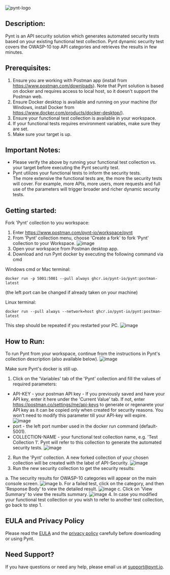 ![pynt-logo](https://user-images.githubusercontent.com/107360829/176185125-b2b9fce3-c9fc-4048-baa5-e5a21af5c31b.png)

## Description:

Pynt is an API security solution which generates automated security tests based on your existing functional test collection.
Pynt dynamic security test covers the OWASP-10 top API categories and retrieves the results in few minutes.


## Prerequisites:

1. Ensure you are working with Postman app (install from https://www.postman.com/downloads). 
Note that Pynt solution is based on docker and requires access to local host, so it doesn't support the Postman web.
2. Ensure Docker desktop is available and running on your machine (for Windows, install Docker from
https://www.docker.com/products/docker-desktop/).
3. Ensure your functional test collection is available in your workspace.
4. If your functional tests requires environment variables, make sure they are set.
5. Make sure your target is up.


## Important Notes:

- Please verify the above by running your functional test collection vs. your target before executing the Pynt security test.
- Pynt utilizes your functional tests to inform the security tests. \
The more extensive the functional tests are, the more the security tests will cover. 
For example, more APIs, more users, more requests and full use of the parameters will trigger broader and richer dynamic security tests.

## Getting started:

Fork 'Pynt' collection to you workspace:
1. Enter https://www.postman.com/pynt-io/workspace/pynt
2. From 'Pynt' collection menu, choose 'Create a fork' to fork 'Pynt' collection to your Workspace.
![image](https://user-images.githubusercontent.com/107360829/185942430-3a06263b-6ddc-4748-89e6-01444d3fa7fb.png)
3. Open your workspace from Postman desktop app.
4. Download and run Pynt docker by executing the following command via cmd 

Windows cmd or Mac terminal:
```
docker run -p 5001:5001 --pull always ghcr.io/pynt-io/pynt:postman-latest
```
(the left port can be changed if already taken on your machine)

Linux terminal:
```
docker run --pull always --network=host ghcr.io/pynt-io/pynt:postman-latest
```

This step should be repeated if you restarted your PC.
![image](https://user-images.githubusercontent.com/107360829/186167176-789f2ca8-4f61-48ee-a7e8-0a445586c7e9.png)


## How to Run:

To run Pynt from your workspace, continue from the instructions in Pynt's collection description (also available below).
![image](https://user-images.githubusercontent.com/107360829/186156656-dcc00c94-cc79-40ad-8b47-fc47d952ab9d.png)

Make sure Pynt's docker is still up.

1. Click on the 'Variables' tab of the 'Pynt' collection and fill the values of required parameters:
- API-KEY - your postman API key - If you previously saved and have your API key, enter it here under the 'Current Value' tab. If not, enter       https://postman.co/settings/me/api-keys to generate or regenarete your API key as it can be copied only when created for security reasons. You won't need to modify     this parameter till your API-key will expire.
![image](https://user-images.githubusercontent.com/107360829/184632643-ba29d4d6-b4f6-4d8b-a025-bf42b5662639.png)
- port - the left port number used in the docker run command (default-5001).
- COLLECTION-NAME - your functional test collection name, e.g. 'Test Collection 1'. Pynt will refer to this collection to generate the automated security tests.
![image](https://user-images.githubusercontent.com/107360829/185961165-76d9a2a2-e695-4d72-ac80-f98b41bad7ce.png)
2. Run the 'Pynt' collection. A new forked collection of your chosen collection will be created with the label of API-Security.
![image](https://user-images.githubusercontent.com/107360829/185963531-1751f616-0cc9-427a-9df5-b413cf5f343f.png)
3. Run the new security collection to get the security results:

a. The security results for OWASP-10 categories will appear on the main console screen.
![image](https://user-images.githubusercontent.com/107360829/186161712-0a121843-55f4-4e29-83ee-0083f02bfba8.png)
b. For a failed test, click on the category, and then 'Response Body' to view the detailed result.
![image](https://user-images.githubusercontent.com/107360829/186162606-1374285c-ff23-4251-b07c-5afdcae22616.png)
c. Click on 'View Summary' to view the results summary.
![image](https://user-images.githubusercontent.com/107360829/186162151-36c79cbe-fc71-4c9b-8ae5-bffb0ec417a5.png)
4. In case you modified your functional test collection or you wish to refer to another test collection, go back to step 1.

## EULA and Privacy Policy

Please read the [EULA](https://github.com/pynt-io/pynt/blob/main/EULA.md) and the [privacy policy](https://github.com/pynt-io/pynt/blob/main/Privacy-Policy.md) carefully before downloading or using Pynt.

## Need Support?

If you have questions or need any help, please email us at support@pynt.io.
